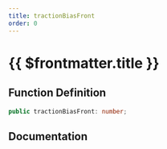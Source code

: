 ```yaml
---
title: tractionBiasFront
order: 0
---
```


# {{ $frontmatter.title }}

## Function Definition

```ts
public tractionBiasFront: number;
```

## Documentation

<!--@include: ./parts/tractionBiasFront.md-->
